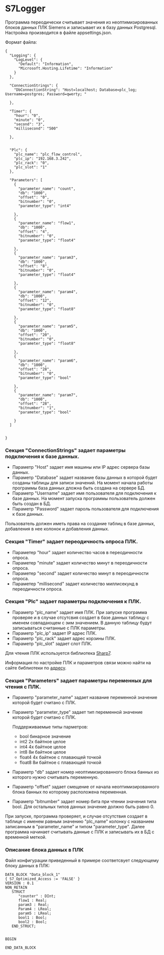# S7Logger

Программа переодически считывает значения из неоптимизированных блоков данных ПЛК Siemens и записывает их в базу данных Postgresql. 
Настройка производится в файле appsettings.json.

Формат файла: 
````
{
  "Logging": {
    "LogLevel": {
      "Default": "Information",
      "Microsoft.Hosting.Lifetime": "Information"
    }
  },

  "ConnectionStrings": {
    "DbConnectionString": "Host=localhost; Database=plc_log; Username=postgres; Password=qwerty; "

  },

  "Timer": {
    "hour": "0",
    "minute": "0",
    "second": "3",
    "millisecond": "500"

  },


  "Plc": {
    "plc_name": "plc_flow_control",
    "plc_ip": "192.168.3.242",
    "plc_rack": "0",
    "plc_slot": "1"
  },

  "Parameters": [
    {
      "parameter_name": "count",
      "db": "1000",
      "offset": "0",
      "bitnumber": "0",
      "parameter_type": "int4"

    },
    {
      "parameter_name": "flow1",
      "db": "1000",
      "offset": "4",
      "bitnumber": "0",
      "parameter_type": "float4"

    },
    {
      "parameter_name": "param3",
      "db": "1000",
      "offset": "8",
      "bitnumber": "0",
      "parameter_type": "float4"

    },
    {
      "parameter_name": "param4",
      "db": "1000",
      "offset": "12",
      "bitnumber": "0",
      "parameter_type": "float8"

    },
    {
      "parameter_name": "param5",
      "db": "1000",
      "offset": "20",
      "bitnumber": "0",
      "parameter_type": "float8"

    },
    {
      "parameter_name": "param6",
      "db": "1000",
      "offset": "28",
      "bitnumber": "0",
      "parameter_type": "bool"

    },
    {
      "parameter_name": "param7",
      "db": "1000",
      "offset": "28",
      "bitnumber": "1",
      "parameter_type": "bool"

    }
  ]

 
}
````

### Секция "ConnectionStrings" задает параметры подключения к базе данных.

- Параметр "Host" задает имя машины или IP адрес сервера базы данных.
- Параметр "Database" задает название базы данных в которой будет созданы таблицы для записи значений. На момент начала работы программы база данных дложна быть создана на сервере БД.
- Параметр "Username" задает имя пользователя для подключения к базе данных. На момент запуска программы пользователь должен быть создан в БД.
- Параметр "Password" задает пароль пользователя для подключения к базе данных.

Пользователь должен иметь права на создание таблиц в базе данных, добавления в нее колонок и добавления данных.

### Секция "Timer" задает переодичность опроса ПЛК.

- Параметер "hour" задает количество часов в переодичности опроса.
- Параметер "minute" задает количество минут в переодичности опроса.
- Параметер "second" задает количество минут в переодичности опроса.
- Параметер "millisecond" задает количество миллисекунд в переодичности опроса.

### Секция "Plc" задает параметры подключения к ПЛК.

- Параметр  "plc_name" задает имя ПЛК. При запуске программа проверяе и в случае отсутсвия создает в базе данных таблицу с именем совпадающем с эим значением. В данную таблицу будут записываться считанные с ПЛК параметры.
- Параметр "plc_ip" задает IP адрес ПЛК.
- Параметр "plc_rack" задает адрес корзины ПЛК.
- Параметр "plc_slot" задает слот ПЛК.

Для чтения ПЛК используется библиотека [Sharp7](https://github.com/fbarresi/Sharp7).

Информация по настройке ПЛК и параметров связи можно найти на сайте библиотеки по [адресу](https://github.com/fbarresi/Sharp7/wiki).

### Секция "Parameters" задает параметры переменных для чтения с ПЛК.
- Параметр "parameter_name" задает название переменной значение которой будет считано с ПЛК.
- Параметр "parameter_type" задает тип переменной значение которой будет считано с ПЛК.
     
  Поддерживаемые типы парметров:
  - bool  бинарное значение
  - int2  2х байтное целое
  - int4  4х байтное целое 
  - int8  8и байтное целое
  - float4  4х байтное с плавающей точкой
  - float8  8и байтное с плавающей точкой
  
- Параметр "db" задает номер неоптимизированного блока банных из которого нужно считывать переменную.
- Параметр "offset" задает смещение от начала неоптимизированного блока банных по которому расположена переменная.
- Параметр "bitnumber" задает номер бита при чтении значения типа bool. Для остальных типов данных значение должно быть равно 0.

При запуске, программа проверяет, и случае отсутствия создает в таблице с именем равным значению "plc_name" колонку с названием записанным в "parameter_name" и типом "parameter_type".
Далее программа начинает считывать данные с ПЛК и записывать их в БД с временной меткой.

### Описание блока данных в ПЛК

Файл конфигурации приведенный в примере соответсвует следующему блоку данных в ПЛК:

```
DATA_BLOCK "Data_block_1"
{ S7_Optimized_Access := 'FALSE' }
VERSION : 0.1
NON_RETAIN
   STRUCT 
      "counter" : DInt;
      flow1 : Real;
      param3 : Real;
      Param4 : LReal;
      param5 : LReal;
      bool1 : Bool;
      bool2 : Bool;
   END_STRUCT;


BEGIN

END_DATA_BLOCK

```
